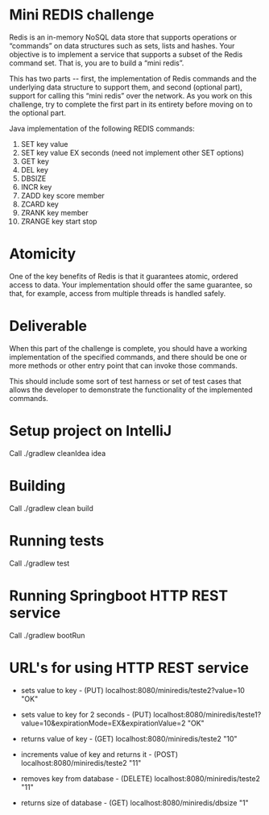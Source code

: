 # Mini REDIS challenge

Redis is an in-memory NoSQL data store that supports operations or “commands” on data structures
such as sets, lists and hashes. Your objective is to implement a service that supports a subset of the
Redis command set. That is, you are to build a “mini redis”.

This has two parts -- first, the implementation of Redis commands and the underlying data structure to
support them, and second (optional part), support for calling this “mini redis” over the network.
As you work on this challenge, try to complete the first part in its entirety before moving on to the
optional part.

Java implementation of the following REDIS commands:

1. SET key value
2. SET key value EX seconds (need not implement other SET options)
3. GET key
4. DEL key
5. DBSIZE
6. INCR key
7. ZADD key score member
8. ZCARD key
9. ZRANK key member
10. ZRANGE key start stop

# Atomicity
One of the key benefits of Redis is that it guarantees atomic, ordered access to data. Your
implementation should offer the same guarantee, so that, for example, access from multiple threads is
handled safely.

# Deliverable
When this part of the challenge is complete, you should have a working implementation of the specified
commands, and there should be one or more methods or other entry point that can invoke those
commands.

This should include some sort of test harness or set of test cases that allows the developer to
demonstrate the functionality of the implemented commands.

# Setup project on IntelliJ
Call ./gradlew cleanIdea idea

# Building
Call ./gradlew clean build

# Running tests
Call ./gradlew test

# Running Springboot HTTP REST service
Call ./gradlew bootRun

# URL's for using HTTP REST service
- sets value to key -                       (PUT)       localhost:8080/miniredis/teste2?value=10
"OK"

- sets value to key for 2 seconds -         (PUT)       localhost:8080/miniredis/teste1?value=10&expirationMode=EX&expirationValue=2
"OK"

- returns value of key -                    (GET)       localhost:8080/miniredis/teste2
"10"

- increments value of key and returns it -  (POST)      localhost:8080/miniredis/teste2
"11"

- removes key from database -               (DELETE)    localhost:8080/miniredis/teste2
"11"

- returns size of database -                (GET)       localhost:8080/miniredis/dbsize
"1"

